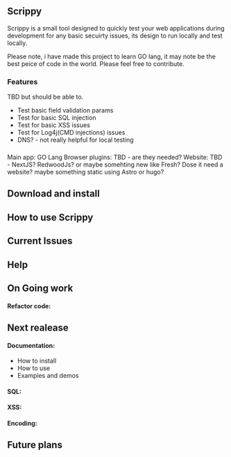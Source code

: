 ## Scrippy
Scrippy is a small tool designed to quickly test your web applications during development for any basic secuirty issues, its design to run locally and test locally.

Please note, i have made this project to learn GO lang, it may note be the best peice of code in the world. Please feel free to contribute. 

### Features
TBD but should be able to. 

*   Test basic field validation params
*   Test for basic SQL injection
*   Test for basic XSS issues
*   Test for Log4j(CMD injections) issues
*   DNS? - not really helpful for local testing 

###
Main app: GO Lang
Browser plugins: TBD - are they needed?
Website: TBD - NextJS? RedwoodJs? or maybe somehting new like Fresh? Dose it need a website? maybe something static using Astro or hugo? 

## Download and install

## How to use Scrippy

## Current Issues

## Help

## On Going work

#### Refactor code:

## Next realease  

#### Documentation:
*   How to install
*   How to use
*   Examples and demos

#### SQL:

#### XSS:

#### Encoding:

## Future plans

